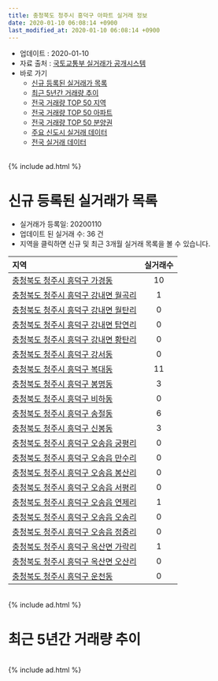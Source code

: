```yaml
---
title: 충청북도 청주시 흥덕구 아파트 실거래 정보
date: 2020-01-10 06:08:14 +0900
last_modified_at: 2020-01-10 06:08:14 +0900
---
```


* 업데이트 : 2020-01-10
* 자료 출처 : [국토교통부 실거래가 공개시스템](http://rt.molit.go.kr)
* 바로 가기
    * [신규 등록된 실거래가 목록](#신규-등록된-실거래가-목록)
    * [최근 5년간 거래량 추이](#최근-5년간-거래량-추이)
    * [전국 거래량 TOP 50 지역](https://inasie.github.io/apt-trade-info/최근-3개월-전국에서-가장-거래가-많이-발생한-지역)
    * [전국 거래량 TOP 50 아파트](https://inasie.github.io/apt-trade-info/최근-3개월-전국에서-가장-거래가-많이-발생한-아파트)
    * [전국 거래량 TOP 50 분양권](https://inasie.github.io/apt-trade-info/최근-3개월-전국에서-가장-거래가-많이-발생한-분양권)
    * [주요 신도시 실거래 데이터](https://inasie.github.io/apt-trade-info/주요-신도시)
    * [전국 실거래 데이터](https://inasie.github.io/apt-trade-info/전국)

<br>
{% include ad.html %}
<br>

# 신규 등록된 실거래가 목록
* 실거래가 등록일: 20200110
* 업데이트 된 실거래 수: 36 건
* 지역을 클릭하면 신규 및 최근 3개월 실거래 목록을 볼 수 있습니다.


|지역|실거래수|
|:---|:---:|
|[충청북도 청주시 흥덕구 가경동](https://inasie.github.io/apt-trade-info/충청북도-청주시-흥덕구-가경동)|10|
|[충청북도 청주시 흥덕구 강내면 월곡리](https://inasie.github.io/apt-trade-info/충청북도-청주시-흥덕구-강내면-월곡리)|1|
|[충청북도 청주시 흥덕구 강내면 월탄리](https://inasie.github.io/apt-trade-info/충청북도-청주시-흥덕구-강내면-월탄리)|0|
|[충청북도 청주시 흥덕구 강내면 탑연리](https://inasie.github.io/apt-trade-info/충청북도-청주시-흥덕구-강내면-탑연리)|0|
|[충청북도 청주시 흥덕구 강내면 황탄리](https://inasie.github.io/apt-trade-info/충청북도-청주시-흥덕구-강내면-황탄리)|0|
|[충청북도 청주시 흥덕구 강서동](https://inasie.github.io/apt-trade-info/충청북도-청주시-흥덕구-강서동)|0|
|[충청북도 청주시 흥덕구 복대동](https://inasie.github.io/apt-trade-info/충청북도-청주시-흥덕구-복대동)|11|
|[충청북도 청주시 흥덕구 봉명동](https://inasie.github.io/apt-trade-info/충청북도-청주시-흥덕구-봉명동)|3|
|[충청북도 청주시 흥덕구 비하동](https://inasie.github.io/apt-trade-info/충청북도-청주시-흥덕구-비하동)|0|
|[충청북도 청주시 흥덕구 송절동](https://inasie.github.io/apt-trade-info/충청북도-청주시-흥덕구-송절동)|6|
|[충청북도 청주시 흥덕구 신봉동](https://inasie.github.io/apt-trade-info/충청북도-청주시-흥덕구-신봉동)|3|
|[충청북도 청주시 흥덕구 오송읍 궁평리](https://inasie.github.io/apt-trade-info/충청북도-청주시-흥덕구-오송읍-궁평리)|0|
|[충청북도 청주시 흥덕구 오송읍 만수리](https://inasie.github.io/apt-trade-info/충청북도-청주시-흥덕구-오송읍-만수리)|0|
|[충청북도 청주시 흥덕구 오송읍 봉산리](https://inasie.github.io/apt-trade-info/충청북도-청주시-흥덕구-오송읍-봉산리)|0|
|[충청북도 청주시 흥덕구 오송읍 서평리](https://inasie.github.io/apt-trade-info/충청북도-청주시-흥덕구-오송읍-서평리)|0|
|[충청북도 청주시 흥덕구 오송읍 연제리](https://inasie.github.io/apt-trade-info/충청북도-청주시-흥덕구-오송읍-연제리)|1|
|[충청북도 청주시 흥덕구 오송읍 오송리](https://inasie.github.io/apt-trade-info/충청북도-청주시-흥덕구-오송읍-오송리)|0|
|[충청북도 청주시 흥덕구 오송읍 정중리](https://inasie.github.io/apt-trade-info/충청북도-청주시-흥덕구-오송읍-정중리)|0|
|[충청북도 청주시 흥덕구 옥산면 가락리](https://inasie.github.io/apt-trade-info/충청북도-청주시-흥덕구-옥산면-가락리)|1|
|[충청북도 청주시 흥덕구 옥산면 오산리](https://inasie.github.io/apt-trade-info/충청북도-청주시-흥덕구-옥산면-오산리)|0|
|[충청북도 청주시 흥덕구 운천동](https://inasie.github.io/apt-trade-info/충청북도-청주시-흥덕구-운천동)|0|


<br>
{% include ad.html %}
<br>

# 최근 5년간 거래량 추이


<div style="width:100%;">
    <canvas id="deal_progress" height="200"></canvas>
</div>

<script>
new Chart(document.getElementById("deal_progress"), {
    type: 'line',
    data: {
        labels: ['201501','201502','201503','201504','201505','201506','201507','201508','201509','201510','201511','201512','201601','201602','201603','201604','201605','201606','201607','201608','201609','201610','201611','201612','201701','201702','201703','201704','201705','201706','201707','201708','201709','201710','201711','201712','201801','201802','201803','201804','201805','201806','201807','201808','201809','201810','201811','201812','201901','201902','201903','201904','201905','201906','201907','201908','201909','201910','201911','201912','202001'],
        datasets: [{
            label: '매매',
            pointRadius: 1,
            data: [276, 274, 346, 284, 258, 247, 259, 237, 247, 269, 214, 171, 194, 204, 273, 215, 210, 208, 209, 233, 249, 311, 236, 246, 180, 229, 269, 266, 261, 271, 239, 243, 236, 218, 215, 239, 410, 359, 375, 286, 298, 269, 238, 258, 357, 398, 270, 297, 256, 260, 334, 343, 337, 389, 392, 502, 508, 711, 805, 640, 61],
            borderColor: "rgba(255, 201, 14, 1)",
            backgroundColor: "rgba(255, 201, 14, 0.5)",
            fill: false,
            lineTension: 0
        },{
            label: '전월세',
            pointRadius: 1,
            data: [247, 209, 254, 197, 208, 259, 236, 220, 206, 265, 206, 230, 248, 236, 221, 178, 183, 170, 165, 160, 169, 237, 235, 252, 308, 354, 249, 240, 218, 242, 264, 224, 198, 186, 206, 224, 271, 252, 263, 201, 197, 191, 199, 241, 225, 229, 235, 269, 347, 314, 292, 252, 239, 226, 261, 319, 275, 384, 332, 261, 37],
            borderColor: "rgba(0, 141, 185, 1)",
            backgroundColor: "rgba(0, 141, 185, 0.5)",
            fill: false,
            lineTension: 0
        }
        ]
    },
    options: {
        responsive: true,
        title: {
            display: false
        },
        tooltips: {
            mode: 'index',
            intersect: false
        },
        hover: {
            mode: 'nearest',
            intersect: true
        },
        scales: {
            xAxes: [{
                display: true,
                scaleLabel: {
                    display: true,
                    labelString: '년/월'
                }
            }],
            yAxes: [{
                display: true,
                ticks: {
                    suggestedMin: 0,
                },
                scaleLabel: {
                    display: true,
                    labelString: '실거래 수'
                }
            }]
        }
    }
});

</script>


<br>
{% include ad.html %}
<br>


